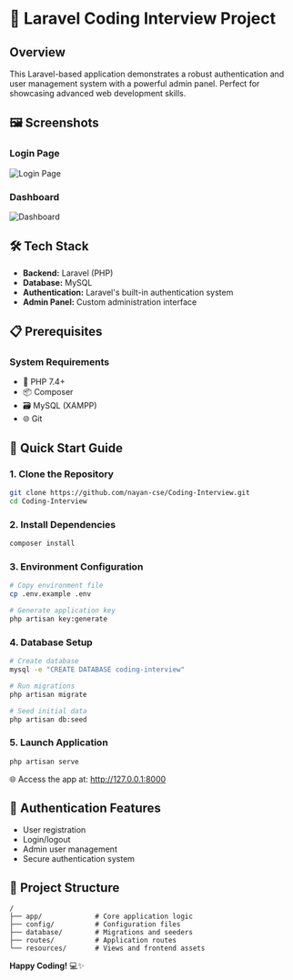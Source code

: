 # 🚀 Laravel Coding Interview Project

## Overview

This Laravel-based application demonstrates a robust authentication and user management system with a powerful admin panel. Perfect for showcasing advanced web development skills.

## 🖼 Screenshots

### Login Page

![Login Page](/screenshots/login.png)

### Dashboard

![Dashboard](/screenshots/dashboard.png)

## 🛠 Tech Stack

-   **Backend:** Laravel (PHP)
-   **Database:** MySQL
-   **Authentication:** Laravel's built-in authentication system
-   **Admin Panel:** Custom administration interface

## 📋 Prerequisites

### System Requirements

-   🐘 PHP 7.4+
-   📦 Composer
-   🗃 MySQL (XAMPP)
-   🌐 Git

## 🚦 Quick Start Guide

### 1. Clone the Repository

```bash
git clone https://github.com/nayan-cse/Coding-Interview.git
cd Coding-Interview
```

### 2. Install Dependencies

```bash
composer install
```

### 3. Environment Configuration

```bash
# Copy environment file
cp .env.example .env

# Generate application key
php artisan key:generate
```

### 4. Database Setup

```bash
# Create database
mysql -e "CREATE DATABASE coding-interview"

# Run migrations
php artisan migrate

# Seed initial data
php artisan db:seed
```

### 5. Launch Application

```bash
php artisan serve
```

🌐 Access the app at: http://127.0.0.1:8000

## 🔐 Authentication Features

-   User registration
-   Login/logout
-   Admin user management
-   Secure authentication system

## 📂 Project Structure

```
/
├── app/             # Core application logic
├── config/          # Configuration files
├── database/        # Migrations and seeders
├── routes/          # Application routes
└── resources/       # Views and frontend assets
```

**Happy Coding!** 💻✨
